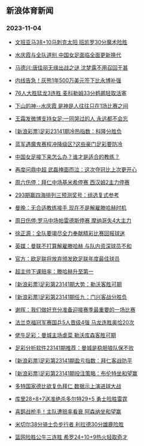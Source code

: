 ## 新浪体育新闻 
### 2023-11-04

+ [文班亚马38+10马刺克太阳 班凯罗30分魔术险胜](https://sports.sina.com.cn/basketball/nba/2023-11-03/doc-imztifeu3895144.shtml)

+ [水庆霞与全队道别 中国女足面临全面更新换代](https://sports.sina.com.cn/china/2023-11-03/doc-imzthywr9931372.shtml)

+ [马德兴:唐佳丽无缘出战之谜 沈梦露不用召回干甚](https://sports.sina.com.cn/china/2023-11-03/doc-imzthywu7197582.shtml)

+ [内线告急！灰熊1年500万美元签下比永博补强](https://sports.sina.com.cn/basketball/nba/2023-11-03/doc-imzthuqu0032752.shtml)

+ [76人大胜猛龙3连胜 麦科勒姆33分鹈鹕轻取活塞](https://sports.sina.com.cn/basketball/nba/2023-11-03/doc-imztifep9833806.shtml)

+ [下山的神--水庆霞 是神是人往往只在1场比赛之间](https://sports.sina.com.cn/china/2023-11-03/doc-imzthywq4617235.shtml)

+ [王霜发微博支持女足:一同哭过的人 永远都不会忘](https://sports.sina.com.cn/china/2023-11-03/doc-imzthywq4620003.shtml)

+ [[新浪彩票]足彩23141期冷热指数：科隆分胜负](https://sports.sina.com.cn/l/2023-11-03/doc-imzthywr9924373.shtml)

+ [蓝军遇魔鬼赛程冲降级区?这些豪门足彩要防冷](https://sports.sina.com.cn/l/2023-11-03/doc-imzthuqs4712055.shtml)

+ [中国女足接下来怎么办？谁才是适合的教练？](https://sports.sina.com.cn/china/2023-11-03/doc-imzthyww3983797.shtml)

+ [再度问鼎中超 武磊掩面而泣：这次夺冠比上次更开心](https://sports.sina.com.cn/china/2023-10-30/doc-imzsvyns4070139.shtml)

+ [周六伤停：拜仁中场基米希停赛 西汉姆2主力停赛](https://sports.sina.com.cn/l/2023-11-03/doc-imztiruq3704862.shtml)

+ [293期赢四海排列三预测奖号：组选复式参考](https://sports.sina.com.cn/l/2023-11-03/doc-imzthywr9948555.shtml)

+ [曼晚：无合适教练接手 现在不是解雇滕哈赫时机](https://sports.sina.com.cn/g/2023-11-03/doc-imztkakk3525297.shtml)

+ [周日伤停:罗马中场帕雷德斯停赛 摩纳哥失4大主力](https://sports.sina.com.cn/l/2023-11-03/doc-imztiruq3722749.shtml)

+ [徐正源：全队要竭尽全力奉献精彩比赛回报球迷](https://sports.sina.com.cn/china/j/2023-11-03/doc-imztkakc9461267.shtml)

+ [英媒：曼联不打算解雇滕哈赫 与队内资深球员不和](https://sports.sina.com.cn/g/2023-11-03/doc-imztkakc9480435.shtml)

+ [官方：欧足联将放弃颁发欧足联年度最佳球员](https://sports.sina.com.cn/g/2023-11-03/doc-imztkaka4147552.shtml)

+ [超主帅下课赔率：滕哈赫升至第一](https://sports.sina.com.cn/g/2023-11-03/doc-imztkakk3533070.shtml)

+ [[新浪彩票]足彩第23141期大势：勒沃客胜可期](https://sports.sina.com.cn/l/2023-11-03/doc-imztirui9640655.shtml)

+ [[新浪彩票]足彩第23141期任九：门兴客战分胜负](https://sports.sina.com.cn/l/2023-11-03/doc-imztirun6906151.shtml)

+ [谢晖：我们做好充分准备迎接赛季最重要的一场比赛](https://sports.sina.com.cn/china/j/2023-11-03/doc-imztkhry4033161.shtml)

+ [法兰克福冠军赛国乒5人晋级4强 马龙连胜奥恰20次](https://sports.sina.com.cn/others/pingpang/2023-11-04/doc-imztmcvu6184209.shtml)

+ [佬牛足彩：曼城主场虐菜 勒沃库森客胜可期](https://sports.sina.com.cn/l/2023-11-04/doc-imztmcvw2965675.shtml)

+ [足彩分析软件23141期推荐：曼城是稳胆狼队保不败](https://sports.sina.com.cn/l/2023-11-04/doc-imztmcvu6188206.shtml)

+ [[新浪彩票]足彩第23141期盈亏指数：拜仁客战防平](https://sports.sina.com.cn/l/2023-11-03/doc-imztiruh4320027.shtml)

+ [[新浪彩票]足彩第23141期投注策略：布伦特坐和望赢](https://sports.sina.com.cn/l/2023-11-03/doc-imztirun6907658.shtml)

+ [多特国家德比欲复仇拜仁 数据示上演进球大战](https://sports.sina.com.cn/l/2023-11-04/doc-imztiwae4232136.shtml)

+ [库里28+8+7送准绝杀多尔特29+5 勇士险胜雷霆](https://sports.sina.com.cn/basketball/nba/2023-11-04/doc-imztmkcs6090839.shtml)

+ [喜鹊战枪手！主队遭赔率看衰 阿森纳坐和望赢](https://sports.sina.com.cn/l/2023-11-04/doc-imztirui9677335.shtml)

+ [米切尔38分骑士负步行者 利拉德30分雄鹿险胜](https://sports.sina.com.cn/basketball/nba/2023-11-04/doc-imztmkcv0574534.shtml)

+ [篮网险胜公牛三连胜 希罗24+10+9热火轻取奇才](https://sports.sina.com.cn/basketball/nba/2023-11-04/doc-imztmkcu2863446.shtml)

